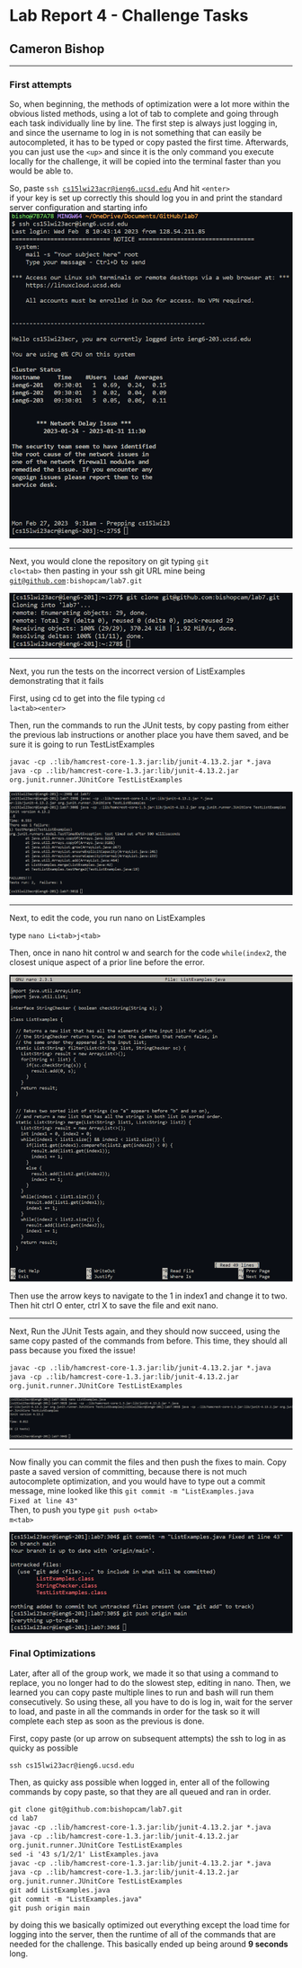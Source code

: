 # Lab Report 4 - Challenge Tasks 
## Cameron Bishop
---
### First attempts
So, when beginning, the methods of optimization were a lot more within the obvious listed methods, using a lot of tab to complete and going through each task individually line by line.
The first step is always just logging in, and since the username to log in is not something that can easily be autocompleted, it has to be typed or copy pasted the first time.
Afterwards, you can just use the <code>&lt;up&gt;</code> and since it is the only command you execute locally for the challenge, it will be copied into the terminal faster than you would be able to.  

So, paste
<code>ssh cs15lwi23acr@ieng6.ucsd.edu</code>
And hit 
<code>&lt;enter&gt;</code>  
if your key is set up correctly this should log you in and print the standard server configuration and starting info
![Image](pictures/ssh.png)  

---

Next, you would clone the repository on git typing <code>git clo&lt;tab&gt;</code> then pasting in your ssh git URL mine being <code>git@github.com:bishopcam/lab7.git</code> 

![Image](pictures/gitclone.png) 

---

Next, you run the tests on the incorrect version of ListExamples demonstrating that it fails

First, using cd to get into the file typing <code>cd la&lt;tab&gt;&lt;enter&gt;</code>

Then, run the commands to run the JUnit tests, by copy pasting from either the previous lab instructions or another place you have them saved, and be sure it is going to run TestListExamples

```
javac -cp .:lib/hamcrest-core-1.3.jar:lib/junit-4.13.2.jar *.java
java -cp .:lib/hamcrest-core-1.3.jar:lib/junit-4.13.2.jar org.junit.runner.JUnitCore TestListExamples
```
![Image](pictures/testfail.png) 

---
Next, to edit the code, you run nano on ListExamples

type <code>nano Li&lt;tab&gt;j&lt;tab&gt;</code>

Then, once in nano hit control w and search for the code <code>while(index2</code>, the closest unique aspect of a prior line before the error.

![Image](pictures/nano.png) 

Then use the arrow keys to navigate to the 1 in index1 and change it to two. Then hit ctrl O enter, ctrl X to save the file and exit nano.

---

Next, Run the JUnit Tests again, and they should now succeed, using the same copy pasted of the commands from before. This time, they should all pass because you fixed the issue!
```
javac -cp .:lib/hamcrest-core-1.3.jar:lib/junit-4.13.2.jar *.java
java -cp .:lib/hamcrest-core-1.3.jar:lib/junit-4.13.2.jar org.junit.runner.JUnitCore TestListExamples
```
![Image](pictures/testpass.png) 

---
Now finally you can commit the files and then push the fixes to main. 
Copy paste a saved version of committing, because there is not much autocomplete optimization, and you would have to type out a commit message, mine looked like this <code>git commit -m "ListExamples.java Fixed at line 43"</code>  
Then, to push you type <code>git push o&lt;tab&gt; m&lt;tab&gt;</code>

![Image](pictures/commitpush.png) 

### Final Optimizations 
Later, after  all of the group work, we made it so that using a command to replace, you no longer had to do the slowest step, editing in nano. Then, we learned you can copy paste multiple lines to run and bash will run them consecutively. So using these, all you have to do is log in, wait for the server to load, and paste in all the commands in order for the task so it will complete each step as soon as the previous is done.

First, copy paste (or up arrow on subsequent attempts) the ssh to log in as quicky as possible
```
ssh cs15lwi23acr@ieng6.ucsd.edu
```
Then, as quicky ass possible when logged in, enter all of the following commands by copy paste, so that they are all queued and ran in order.
```
git clone git@github.com:bishopcam/lab7.git 
cd lab7
javac -cp .:lib/hamcrest-core-1.3.jar:lib/junit-4.13.2.jar *.java
java -cp .:lib/hamcrest-core-1.3.jar:lib/junit-4.13.2.jar org.junit.runner.JUnitCore TestListExamples
sed -i '43 s/1/2/1' ListExamples.java
javac -cp .:lib/hamcrest-core-1.3.jar:lib/junit-4.13.2.jar *.java
java -cp .:lib/hamcrest-core-1.3.jar:lib/junit-4.13.2.jar org.junit.runner.JUnitCore TestListExamples
git add ListExamples.java
git commit -m "ListExamples.java"
git push origin main
```
by doing this we basically optimized out everything except the load time for logging into the server, then the runtime of all of the commands that are needed for the challenge. This basically ended up being around **9 seconds** long.

